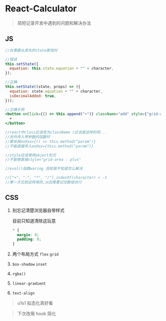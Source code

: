 # React-Calculator

> 简短记录开发中遇到的问题和解决办法

## JS

```jsx
//在需要从原先的state更改时

//错误
this.setState({
  equation: this.state.equation + "" + character,
});

//正确
this.setState((state, props) => ({
  equation: state.equation + "" + character,
  isDecimalAdded: true,
}));
```

```jsx
//正确示例
<button onClick={() => this.append("+")} className="add" style={"grid-area" : "plus"}>
  +
</button>

//react中class应该改为className (应该是这样的吧...
//另外传入带参数的函数时
//要采用onXxx={() => this.method("param")}
//不能直接传入onXxx={this.method("param")}

//style应该使用object形式
//不能够直接style="grid-area : plus"
```

```jsx
//eval()函数waring 目前我不知道怎么解决

//["+", "-", "*", "/"].indexOf(character) > -1
//第一次见到这样用的,以后需要记住数组也行
```

## CSS

1. 别忘记清楚浏览器自带样式

   目前只知道清除这玩意

   ```css
   * {
     margin: 0;
     padding: 0;
   }
   ```

2. 两个布局方式 `flex` `grid`

3. `box-shadow` `inset`

4. `rgba()`

5. `linear-gradient`

6. `text-align`

> u1s1 拟态化真好看

> 下次改用 hook 简化
